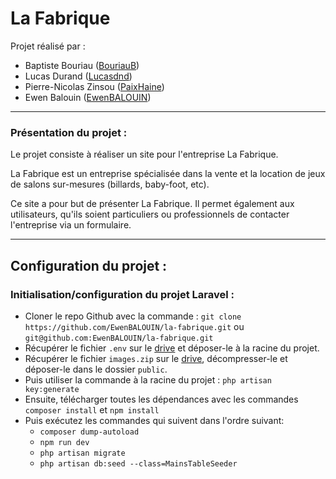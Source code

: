 <h1>La Fabrique</h1>

Projet réalisé par :  
- Baptiste Bouriau ([BouriauB](https://github.com/BouriauB))
- Lucas Durand ([Lucasdnd](https://github.com/Lucasdnd))
- Pierre-Nicolas Zinsou ([PaixHaine](https://github.com/PaixHaine))
- Ewen Balouin ([EwenBALOUIN](https://github.com/EwenBALOUIN))

 
---
<h3>Présentation du projet :</h3>

Le projet consiste à réaliser un site pour l'entreprise La Fabrique.

La Fabrique est un entreprise spécialisée dans la vente et
 la location de jeux de salons sur-mesures (billards, baby-foot, etc).
 
Ce site a pour but de présenter La Fabrique. Il permet également aux utilisateurs,
 qu'ils soient particuliers ou professionnels de contacter l'entreprise via un formulaire.
 
---
<h2>Configuration du projet :</h2>

<h3>Initialisation/configuration du projet Laravel :</h3>

- Cloner le repo Github avec la commande : `git clone https://github.com/EwenBALOUIN/la-fabrique.git` ou `git@github.com:EwenBALOUIN/la-fabrique.git`
- Récupérer le fichier `.env` sur le [drive](https://drive.google.com/file/d/1cUcImeq2JsrDcP0N5iuMPnbE6pZ6-MPw/view) et déposer-le à la racine du projet.
- Récupérer le fichier `images.zip` sur le [drive](https://drive.google.com/file/d/1cUcImeq2JsrDcP0N5iuMPnbE6pZ6-MPw/view), décompresser-le et déposer-le dans le dossier `public`.
- Puis utiliser la commande à la racine du projet : `php artisan key:generate`
- Ensuite, télécharger toutes les dépendances avec les commandes `composer install` et `npm install`
- Puis exécutez les commandes qui suivent dans l'ordre suivant:
    - `composer dump-autoload`
    - `npm run dev`
    - `php artisan migrate`
    - `php artisan db:seed --class=MainsTableSeeder`
